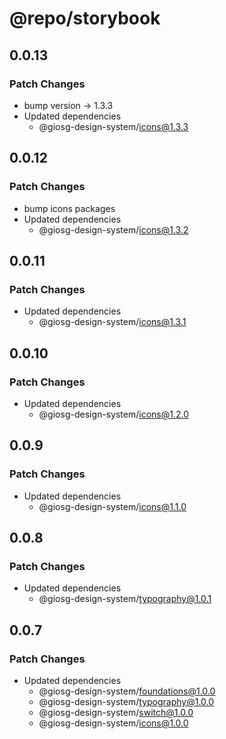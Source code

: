 # @repo/storybook

## 0.0.13

### Patch Changes

- bump version -> 1.3.3
- Updated dependencies
  - @giosg-design-system/icons@1.3.3

## 0.0.12

### Patch Changes

- bump icons packages
- Updated dependencies
  - @giosg-design-system/icons@1.3.2

## 0.0.11

### Patch Changes

- Updated dependencies
  - @giosg-design-system/icons@1.3.1

## 0.0.10

### Patch Changes

- Updated dependencies
  - @giosg-design-system/icons@1.2.0

## 0.0.9

### Patch Changes

- Updated dependencies
  - @giosg-design-system/icons@1.1.0

## 0.0.8

### Patch Changes

- Updated dependencies
  - @giosg-design-system/typography@1.0.1

## 0.0.7

### Patch Changes

- Updated dependencies
  - @giosg-design-system/foundations@1.0.0
  - @giosg-design-system/typography@1.0.0
  - @giosg-design-system/switch@1.0.0
  - @giosg-design-system/icons@1.0.0
